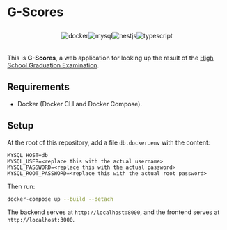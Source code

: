 # G-Scores

<div style="
    --padding-horizontal: 20px;
    padding-top: 10px; 
    padding-bottom: 20px; 
    padding-left: var(--padding-horizontal);
    padding-right: var(--padding-horizontal);
    width: calc(100% - 2 * var(--padding-horizontal)); 
    display: flex; 
    flex-direction: row; 
    flex-wrap: wrap; 
    justify-content: center;
  ">
    <img alt="docker" src="https://img.shields.io/badge/-Docker-1D63ED?style=flat-square&logo=docker&logoColor=white" />
    <img alt="mysql" src="https://img.shields.io/badge/-MySQL-003B57?style=flat-square&logo=mysql&logoColor=white" />
    <img alt="nestjs" src="https://img.shields.io/badge/-NestJS-auto?style=flat-square&logo=NestJS&logoColor=auto" />
    <img alt="typescript" src="https://img.shields.io/badge/-TypeScript-007ACC?style=flat-square&logo=typescript&logoColor=white" />
</div>

This is **G-Scores**, a web application for looking up the result of the [High School Graduation Examination](https://en.wikipedia.org/wiki/High_School_Graduation_Examination).


## Requirements

* Docker (Docker CLI and Docker Compose).

## Setup

At the root of this repository, add a file `db.docker.env` with the content:

```dotenv
MYSQL_HOST=db
MYSQL_USER=<replace this with the actual username>
MYSQL_PASSWORD=<replace this with the actual password>
MYSQL_ROOT_PASSWORD=<replace this with the actual root password>
```

Then run:

```bash
docker-compose up --build --detach
```

The backend serves at `http://localhost:8000`, and the frontend serves at `http://localhost:3000`. 

